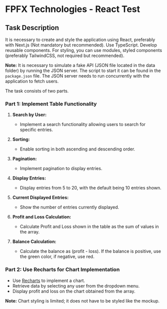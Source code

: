 # FPFX Technologies - React Test

## Task Description

It is necessary to create and style the application using React, preferably with Next.js (Not mandatory but recommended). Use TypeScript. Develop reusable components. For styling, you can use modules, styled components (preferably TailwindCSS, not required but recommended).

**Note:** It is necessary to simulate a fake API (JSON file located in the data folder) by running the JSON server. The script to start it can be found in the `package.json` file. The JSON server needs to run concurrently with the application to fetch users.

The task consists of two parts.

### Part 1: Implement Table Functionality

1. **Search by User:**

   - Implement a search functionality allowing users to search for specific entries.

2. **Sorting:**

   - Enable sorting in both ascending and descending order.

3. **Pagination:**

   - Implement pagination to display entries.

4. **Display Entries:**

   - Display entries from 5 to 20, with the default being 10 entries shown.

5. **Current Displayed Entries:**

   - Show the number of entries currently displayed.

6. **Profit and Loss Calculation:**

   - Calculate Profit and Loss shown in the table as the sum of values in the array.

7. **Balance Calculation:**
   - Calculate the balance as (profit - loss). If the balance is positive, use the green color, if negative, use red.

### Part 2: Use Recharts for Chart Implementation

- Use [Recharts](https://recharts.org/en-US/) to implement a chart.
- Retrieve data by selecting any user from the dropdown menu.
- Display profit and loss on the chart obtained from the array.

**Note:** Chart styling is limited; it does not have to be styled like the mockup.
